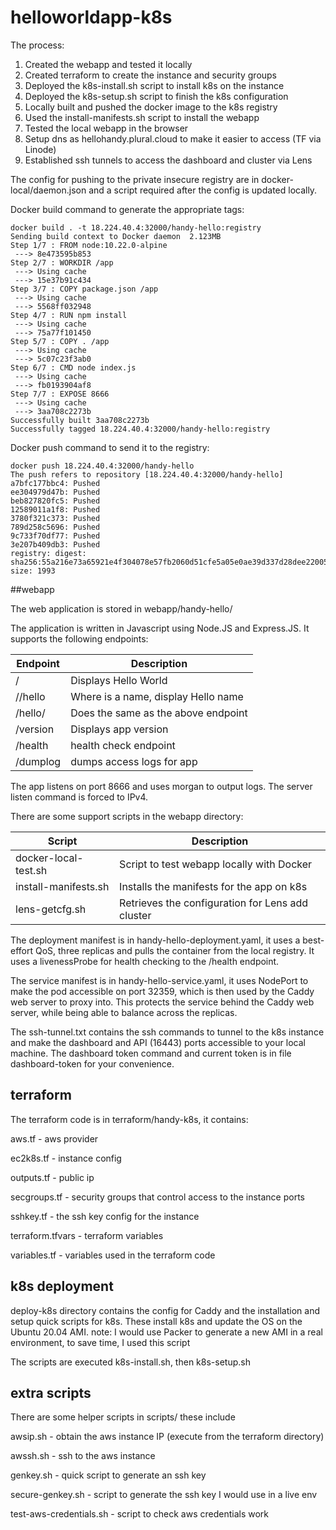 # helloworldapp-k8s

The process:

1. Created the webapp and tested it locally
2. Created terraform to create the instance and security groups
3. Deployed the k8s-install.sh script to install k8s on the instance
4. Deployed the k8s-setup.sh script to finish the k8s configuration
5. Locally built and pushed the docker image to the k8s registry
6. Used the install-manifests.sh script to install the webapp
7. Tested the local webapp in the browser
8. Setup dns as hellohandy.plural.cloud to make it easier to access (TF via Linode)
9. Established ssh tunnels to access the dashboard and cluster via Lens

The config for pushing to the private insecure registry are in
docker-local/daemon.json and a script required after the config is updated locally.

Docker build command to generate the appropriate tags:

```
docker build . -t 18.224.40.4:32000/handy-hello:registry
Sending build context to Docker daemon  2.123MB
Step 1/7 : FROM node:10.22.0-alpine
 ---> 8e473595b853
Step 2/7 : WORKDIR /app
 ---> Using cache
 ---> 15e37b91c434
Step 3/7 : COPY package.json /app
 ---> Using cache
 ---> 5568ff032948
Step 4/7 : RUN npm install
 ---> Using cache
 ---> 75a77f101450
Step 5/7 : COPY . /app
 ---> Using cache
 ---> 5c07c23f3ab0
Step 6/7 : CMD node index.js
 ---> Using cache
 ---> fb0193904af8
Step 7/7 : EXPOSE 8666
 ---> Using cache
 ---> 3aa708c2273b
Successfully built 3aa708c2273b
Successfully tagged 18.224.40.4:32000/handy-hello:registry
```

Docker push command to send it to the registry:
```
docker push 18.224.40.4:32000/handy-hello
The push refers to repository [18.224.40.4:32000/handy-hello]
a7bfc177bbc4: Pushed
ee304979d47b: Pushed
beb827820fc5: Pushed
12589011a1f8: Pushed
3780f321c373: Pushed
789d258c5696: Pushed
9c733f70df77: Pushed
3e207b409db3: Pushed
registry: digest: sha256:55a216e73a65921e4f304078e57fb2060d51cfe5a05e0ae39d337d28dee22005 size: 1993
```

##webapp

The web application is stored in webapp/handy-hello/

The application is written in Javascript using Node.JS and
Express.JS. It supports the following endpoints:

| Endpoint | Description |
| -------- | ----------- |
| / | Displays Hello World |
| /<name>/hello | Where <name> is a name, display Hello name|
| /hello/<name> | Does the same as the above endpoint |
| /version | Displays app version |
| /health | health check endpoint |
| /dumplog | dumps access logs for app |

The app listens on port 8666 and uses morgan to output logs.
The server listen command is forced to IPv4.

There are some support scripts in the webapp directory:

| Script | Description |
| ------ | ----------- |
| docker-local-test.sh | Script to test webapp locally with Docker|
| install-manifests.sh | Installs the manifests for the app on k8s |
| lens-getcfg.sh | Retrieves the configuration for Lens add cluster |

The deployment manifest is in handy-hello-deployment.yaml, it uses
a best-effort QoS, three replicas and pulls the container from the
local registry. It uses a livenessProbe for health checking to the
/health endpoint.

The service manifest is in handy-hello-service.yaml, it uses NodePort
to make the pod accessible on port 32359, which is then used by the
Caddy web server to proxy into. This protects the service behind the
Caddy web server, while being able to balance across the replicas.

The ssh-tunnel.txt contains the ssh commands to tunnel to the k8s
instance and make the dashboard and API (16443) ports accessible to
your local machine. The dashboard token command and current token is
in file dashboard-token for your convenience.

## terraform

The terraform code is in terraform/handy-k8s, it contains:

aws.tf - aws provider

ec2k8s.tf - instance config

outputs.tf - public ip

secgroups.tf - security groups that control access to the instance ports

sshkey.tf - the ssh key config for the instance

terraform.tfvars - terraform variables

variables.tf - variables used in the terraform code


## k8s deployment

deploy-k8s directory contains the config for Caddy and the installation and
setup quick scripts for k8s. These install k8s and update the OS on the Ubuntu
20.04 AMI. note: I would use Packer to generate a new AMI in a real environment,
to save time, I used this script

The scripts are executed k8s-install.sh, then k8s-setup.sh

## extra scripts

There are some helper scripts in scripts/ these include

awsip.sh - obtain the aws instance IP (execute from the terraform directory)

awssh.sh - ssh to the aws instance

genkey.sh - quick script to generate an ssh key

secure-genkey.sh - script to generate the ssh key I would use in a live env

test-aws-credentials.sh - script to check aws credentials work


